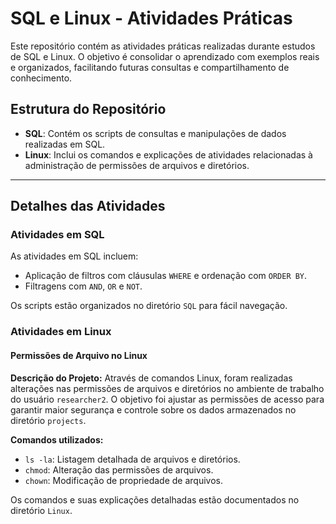 # SQL e Linux - Atividades Práticas

Este repositório contém as atividades práticas realizadas durante estudos de SQL e Linux. O objetivo é consolidar o aprendizado com exemplos reais e organizados, facilitando futuras consultas e compartilhamento de conhecimento.

## Estrutura do Repositório

- **SQL**: Contém os scripts de consultas e manipulações de dados realizadas em SQL.
- **Linux**: Inclui os comandos e explicações de atividades relacionadas à administração de permissões de arquivos e diretórios.

---

## Detalhes das Atividades

### **Atividades em SQL**

As atividades em SQL incluem:
- Aplicação de filtros com cláusulas `WHERE` e ordenação com `ORDER BY`.
- Filtragens com `AND`, `OR` e `NOT`.

Os scripts estão organizados no diretório `SQL` para fácil navegação.

### **Atividades em Linux**

#### **Permissões de Arquivo no Linux**

**Descrição do Projeto:**
Através de comandos Linux, foram realizadas alterações nas permissões de arquivos e diretórios no ambiente de trabalho do usuário `researcher2`. O objetivo foi ajustar as permissões de acesso para garantir maior segurança e controle sobre os dados armazenados no diretório `projects`.

**Comandos utilizados:**
- `ls -la`: Listagem detalhada de arquivos e diretórios.
- `chmod`: Alteração das permissões de arquivos.
- `chown`: Modificação de propriedade de arquivos.

Os comandos e suas explicações detalhadas estão documentados no diretório `Linux`.
